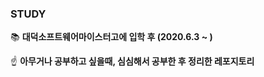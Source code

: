 ### STUDY

📚 **대덕소프트웨어마이스터고에 입학 후  (2020.6.3 ~ )** 



☝ **아무거나 공부하고 싶을때, 심심해서 공부한 후 정리한 레포지토리**



